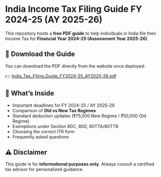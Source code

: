 # India Income Tax Filing Guide FY 2024-25 (AY 2025-26)

This repository hosts a **free PDF guide** to help individuals in India file their Income Tax for **Financial Year 2024-25 (Assessment Year 2025-26)**.

## 📘 Download the Guide
You can download the PDF directly from the website once deployed:

👉 [India_Tax_Filing_Guide_FY2024-25_AY2025-26.pdf](India_Tax_Filing_Guide_FY2024-25_AY2025-26.pdf)

## 🔎 What’s Inside
- Important deadlines for FY 2024-25 / AY 2025-26
- Comparison of **Old vs New Tax Regimes**
- Standard deduction updates (₹75,000 New Regime / ₹50,000 Old Regime)
- Exemptions under Section 80C, 80D, 80TTA/80TTB
- Choosing the correct ITR form
- Frequently asked questions

## ⚠️ Disclaimer
This guide is for **informational purposes only**. Always consult a certified tax advisor for personalized guidance.
